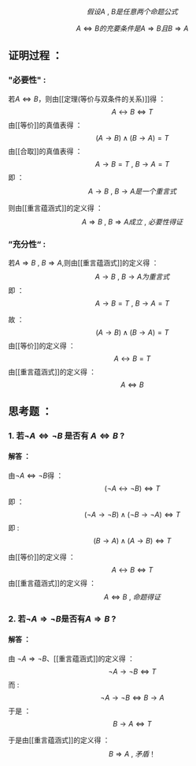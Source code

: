 $$假设A \ , \ B 是任意两个命题公式$$

$$ A \Leftrightarrow B 的充要条件是 A \Rightarrow B 且B \Rightarrow A$$
## 证明过程 ：
### "必要性" :
若$A \Leftrightarrow B$，则由[[定理(等价与双条件的关系)]]得 ：
$$A \leftrightarrow B \Leftrightarrow T$$
由[[等价]]的真值表得 ：
$$(A \rightarrow B) \wedge (B \rightarrow A)=T$$
由[[合取]]的真值表得 ：
$$A \rightarrow B = T \ , \ B \rightarrow A = T$$
即 ：
$$ A \rightarrow B \ , \ B \rightarrow A是一个重言式 $$

则由[[重言蕴涵式]]的定义得 ：
$$A \Rightarrow B \ , \ B \Rightarrow A成立 \ , \ 必要性得证$$
### ”充分性“ :
若$A \Rightarrow B \ , \ B \Rightarrow A$,则由[[重言蕴涵式]]的定义得 ：
$$A \rightarrow B \ , \ B \rightarrow A 为重言式$$
即 ：
$$A \rightarrow B =T \ , \ B \rightarrow A = T$$

故 ：
$$ (A \rightarrow B) \wedge (B \rightarrow A)= T$$
由[[等价]]的定义得 ：
$$A \leftrightarrow B = T$$
由[[重言蕴涵式]]的定义得 ：
$$A \Leftrightarrow B $$
## 思考题 ：
### 1. 若$\neg A \Leftrightarrow \neg B$ 是否有 $A \Leftrightarrow B$ ?
#### 解答 ：
由$\neg A \Leftrightarrow \neg B$得 ：
$$(\neg A \leftrightarrow \neg B) \Leftrightarrow T$$
即 ：
$$(\neg A \rightarrow \neg B)  \wedge (\neg B \rightarrow \neg A ) \Leftrightarrow T$$
即 :
$$ (B \rightarrow A)\wedge(A \rightarrow B) \Leftrightarrow T$$

由[[等价]]的定义得 ：
$$A \leftrightarrow B \Leftrightarrow T$$
由[[重言蕴涵式]]的定义得 ：
$$A \Leftrightarrow B\ , \ 命题得证$$
### 2. 若$\neg A \Rightarrow \neg B$是否有$A \Rightarrow B$ ?
#### 解答 ：
由 $\neg A \Rightarrow \neg B$、[[重言蕴涵式]]的定义得 ：
$$ \neg A \rightarrow \neg B \Leftrightarrow T$$而 :
$$ \neg A \rightarrow \neg B \Leftrightarrow B \rightarrow A$$
于是 ：
$$B \rightarrow A \Leftrightarrow T$$

于是由[[重言蕴涵式]]的定义得 ：
$$B \Rightarrow A \ , \ 矛盾！ $$